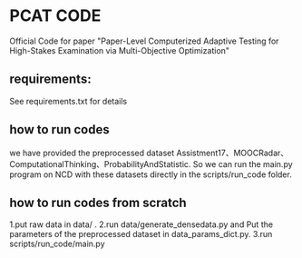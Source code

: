 # PCAT CODE
Official Code for paper "Paper-Level Computerized Adaptive Testing for High-Stakes
Examination via Multi-Objective Optimization"

## requirements:
See requirements.txt for details

## how to run codes
we have provided the preprocessed dataset Assistment17、MOOCRadar、ComputationalThinking、ProbabilityAndStatistic. So we can run the main.py program on NCD with these datasets directly in the scripts/run_code folder.

## how to run codes from scratch
1.put raw data in data/ .
2.run data/generate_densedata.py and Put the parameters of the preprocessed dataset in data_params_dict.py.
3.run scripts/run_code/main.py